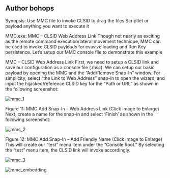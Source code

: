 ## Author bohops
Synopsis:
Use MMC file to invoke CLSID to drag the files Scriptlet or payload anything you want to execute it

MMC.exe: 
MMC – CLSID Web Address Link
Though not nearly as exciting as the remote command execution/lateral movement technique, MMC can be used to invoke CLSID payloads for evasive loading and Run Key persistence.  Let’s setup our MMC console file to demonstrate this example

MMC – CLSID Web Address Link
First, we need to setup a CLSID link and save our configuration as a console file (.msc).  We can setup our basic payload by opening the MMC and the “Add/Remove Snap-In” window.  For simplicity, select “the Link to Web Address” snap-in to open the wizard, and input the hijacked/reference CLSID key for the “Path or URL” as shown in the following screenshot:

![mmc_1](https://user-images.githubusercontent.com/25440152/47956228-01a7ab00-dfaa-11e8-9f51-abc0f127308c.png)

Figure 11:  MMC Add Snap-In – Web Address Link (Click Image to Enlarge)
Next, create a name for the snap-in and select ‘Finish’ as shown in the following screenshot:

 
![mmc_2](https://user-images.githubusercontent.com/25440152/47956235-1126f400-dfaa-11e8-9526-25048e066bb1.png)

Figure 12:  MMC Add Snap-In – Add Friendly Name (Click Image to Enlarge)
This will create our “test” menu item under the “Console Root.”  By selecting the “test” menu item, the CLSID link will invoke accordingly.

 
![mmc_3](https://user-images.githubusercontent.com/25440152/47956248-31ef4980-dfaa-11e8-9783-eb64bc9552de.png)

![mmc_embedding](https://user-images.githubusercontent.com/25440152/47956249-3451a380-dfaa-11e8-9d5d-a883412072d8.png)
